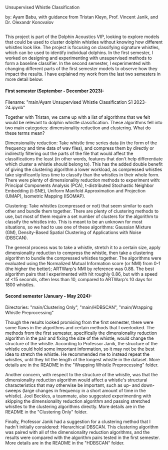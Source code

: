 Unsupervised Whistle Classification

by: Ayam Babu, with guidance from Tristan Kleyn, Prof. Vincent Janik, and Dr. Olexandr Konovalov
##

This project is part of the Dolphin Acoustics VIP, looking to explore models that could be used to cluster dolphin whistles without knowing how different whistles look like. The project is focusing on classifying signature whistles, which can be used to identify individual dolphins. In the first semester, I worked on designing and experimenting with unsupervised methods to form a baseline classifier. In the second semester, I experimented with changing different parts of the first semester models to observe how they impact the results. I have explained my work from the last two semesters in more detail below:



#### First semester (September - December 2023): ####
Filename: "main/Ayam Unsupervised Whistle Classification S1 2023-24.ipynb"

Together with Tristan, we came up with a list of algorithms that we felt would be relevant to dolphin whistle classification. These algorithms fell into two main categories: dimensionality reduction and clustering. What do these terms mean?

Dimensionality reduction: Take whistle time series data (in the form of the frequency and time data of wav files), and compress them by directly or indirectly filtering out the parts of the file that would affect the classifications the least (in other words, features that don't help differentiate which cluster a whistle should belong to). This has the added double benefit of giving the clustering algorithm a lower workload, as compressed whistles take significantly less time to classify than the whistles in their whole form. There were plenty of dimensionality reduction methods to experiment with: Principal Components Analysis (PCA), t-distributed Stochastic Neighbor Embedding (t-SNE), Uniform Manifold Approximation and Projection (UMAP), Isometric Mapping (ISOMAP).

Clustering: Take whistles (compressed or not) that seem similar to each other and bundle them together. There are plenty of clustering methods to use, but most of them require a set number of clusters for the algorithm to classify the whistles into. This is meant to be an unknown for most situations, so we had to use one of these algorithms: Gaussian Mixture (GM), Density-Based Spatial Clustering of Applications with Noise (DBSCAN).

The general process was to take a whistle, stretch it to a certain size, apply dimensionality reduction to compress the whistle, then take a clustering algorithm to bundle the compressed whistles together. The algorithms were evaluated using the Normalized Mutual Information score (or NMI) from 0-1 (the higher the better); ARTWarp's NMI by reference was 0.88. The best algorithm pairs that I experimented with hit roughly 0.86, but with a speed of <15 seconds, often less than 10, compared to ARTWarp's 10 days for 1800 whistles.



#### Second semester (January - May 2024): ####
Directories: "main/Clustering Only", "main/HDBSCAN", "main/Wrapping Whistle Preprocessing"

Though the results looked promising from the first semester, there were some flaws in the algorithms and certain methods that I overlooked. The methods from the first semester, specifically the dimensionality reduction algorithm in the pair and fixing the size of the whistle, would change the structure of the whistle. According to Professor Janik, the structure of the whistle could hold some important information, so it may not be the best idea to stretch the whistle. He recommended me to instead repeat the whistles, until they hit the length of the longest whistle in the dataset. More details are in the README in the "Wrapping Whistle Preprocessing" folder.

Another concern, with respect to the structure of the whistle, was that the dimensionality reduction algorithm would affect a whistle's structural characteristics that may otherwise be important, such as up- and down- sweeps (large changes in frequency in a short amount of time in the whistle). Joel Beckles, a teammate, also suggested experimenting with skipping the dimensionality reduction algorithm and passing stretched whistles to the clustering algorithms directly. More details are in the README in the "Clustering Only" folder.

Finally, Professor Janik had a suggestion for a clustering method that I hadn't initially considered: Hierarchical DBSCAN. This clustering algorithm was paired with all of the dimensionality reduction algorithms, and the results were compared with the algorithm pairs tested in the first semester. More details are in the README in the "HDBSCAN" folder.


